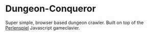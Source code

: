 # Dungeon-Conqueror
Super simple, browser based dungeon crawler. Built on top of the [Perlenspiel](https://perlenspiel.net/) Javascript 
gameclavier.
